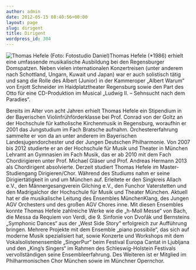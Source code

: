```yaml
---
author: admin
date: 2012-05-15 08:40:56+00:00
layout: page
slug: dirigent
title: Dirigent
wordpress_id: 304
---
```


![Thomas Hefele (Foto: Fotostudio Daniel)](https://www.agv-muenchen.de/wp-content/uploads/2014/07/10104-13-15-CopyrightFotostudioDaniel.jpg)Thomas Hefele (*1986) erhielt eine umfassende musikalische Ausbildung bei den Regensburger Domspatzen. Neben vielen internationalen Konzertreisen (unter anderem nach Schottland, Ungarn, Kuwait und Japan) war er auch solistisch tätig und sang die Rolle des Albert (Junior) in der Kammeroper „Albert Warum“ von Enjott Schneider im Haidplatztheater Regensburg sowie den Part des Otto für eine CD-Produktion im Musical „Ludwig II. – Sehnsucht nach dem Paradies“.

Bereits im Alter von acht Jahren erhielt Thomas Hefele ein Stipendium in der Bayerischen Violinfrühförderklasse bei Prof. Conrad von der Goltz an der Hochschule für katholische Kirchenmusik in Regensburg, woraufhin er 2001 das Jungstudium im Fach Bratsche aufnahm. Orchestererfahrung sammelte er von da an unter anderem im Bayerischen Landesjugendorchester und der Jungen Deutschen Philharmonie.
Von 2007 bis 2012 studierte er an der Hochschule für Musik und Theater in München Lehramt an Gymnasien im Fach Musik, das er ab 2010 mit dem Fach Chordirigieren unter Prof. Michael Gläser und Prof. Andreas Hermann 2013 als Chordirigent absolvierte. Derzeit studiert Thomas Hefele im Master-Studiengang Dirigieren/Chor.
Während des Studiums nahm er seine Dirigiertätigkeit in und um München auf. Erleitete er den Singkreis Allach e.V., den Männergesangverein Gilching e.V., den Funchor Vaterstetten und den Madrigalchor der Hochschule für Musik und Theater München. Aktuell hat er die musikalische Leitung des Ensembles MünchenKlang, des Jungen AGV Orchesters und des großen AGV Chores inne.
Mit diesen Ensembles konnte Thomas Hefele zahlreiche Werke wie die „h-Moll Messe“ von Bach, die Messa da Requiem von Verdi, die 9. Sinfonie von Dvořák und Bernsteins „Symphonic Dances“ aus der „West Side Story“ erfolgreich zur Aufführung bringen.
Mehrere Projekte mit dem Ensemble „piano possibile“, das sich auf moderne Musik spezialisiert hat, sowie Konzerte und Workshops mit dem Vokalsolistenensemble „SingerPur“ beim Festival Europa Cantat in Ljubljana und den „King’s Singers“ im Rahmen des Schleswig-Holstein Festivals vervollständigen seine Ensembleerfahrung. Des Weiteren ist er Mitglied im Philharmonischen Chor München sowie im Münchner Opernchor.
